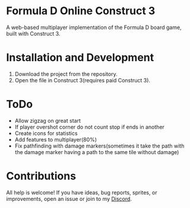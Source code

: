 # Formula D Online Construct 3
A web-based multiplayer implementation of the Formula D board game, built with Construct 3.

# Installation and Development
1. Download the project from the repository.
2. Open the file in Construct 3(requires paid Construct 3).

# ToDo
- Allow zigzag on great start
- If player overshot corner do not count stop if ends in another
- Create icons for statistics
- Add features to multiplayer(80%)
- Fix pathfinding with damage markers(sometimes it take the path with the damage marker having a path to the same tile without damage)


# Contributions
All help is welcome! If you have ideas, bug reports, sprites, or improvements, open an issue or join to my [Discord](https://discord.gg/jcuMBRY788).
